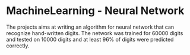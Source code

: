 # MachineLearning - Neural Network
The projects aims at writing an algorithm for neural network that can recognize hand-written digits.
The network was trained for 60000 digits and tested on 10000 digits and at least 96% of digits were predicted correctly.
